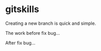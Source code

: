 # gitskills
Creating a new branch is quick and simple.

The work before fix bug...

After fix bug...